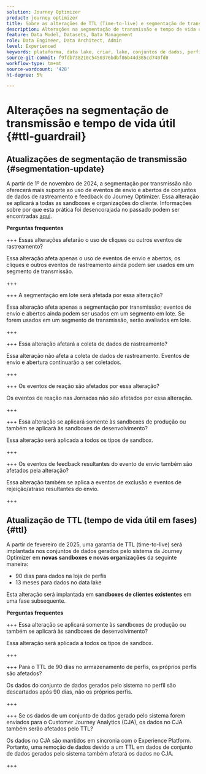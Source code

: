 ```yaml
---
solution: Journey Optimizer
product: journey optimizer
title: Sobre as alterações de TTL (Time-to-live) e segmentação de transmissão
description: Alterações na segmentação de transmissão e tempo de vida útil no Adobe Journey Optimizer
feature: Data Model, Datasets, Data Management
role: Data Engineer, Data Architect, Admin
level: Experienced
keywords: plataforma, data lake, criar, lake, conjuntos de dados, perfil
source-git-commit: f9fdb738210c5450376bdbf86b44d385cd740fd0
workflow-type: tm+mt
source-wordcount: '428'
ht-degree: 5%

---
```



# Alterações na segmentação de transmissão e tempo de vida útil {#ttl-guardrail}

## Atualizações de segmentação de transmissão {#segmentation-update}

A partir de 1º de novembro de 2024, a segmentação por transmissão não oferecerá mais suporte ao uso de eventos de envio e abertos de conjuntos de dados de rastreamento e feedback do Journey Optimizer. Essa alteração se aplicará a todas as sandboxes e organizações do cliente. Informações sobre por que esta prática foi desencorajada no passado podem ser encontradas [aqui](../audience/about-audiences.md#streaming-segmentation-events-guardrails).

**Perguntas frequentes**

+++ Essas alterações afetarão o uso de cliques ou outros eventos de rastreamento?

Essa alteração afeta apenas o uso de eventos de envio e abertos; os cliques e outros eventos de rastreamento ainda podem ser usados em um segmento de transmissão.

+++

+++ A segmentação em lote será afetada por essa alteração?

Essa alteração afeta apenas a segmentação por transmissão; eventos de envio e abertos ainda podem ser usados em um segmento em lote. Se forem usados em um segmento de transmissão, serão avaliados em lote.

+++

+++ Essa alteração afetará a coleta de dados de rastreamento?

Essa alteração não afeta a coleta de dados de rastreamento. Eventos de envio e abertura continuarão a ser coletados.

+++


+++ Os eventos de reação são afetados por essa alteração?

Os eventos de reação nas Jornadas não são afetados por essa alteração.

+++


+++ Essa alteração se aplicará somente às sandboxes de produção ou também se aplicará às sandboxes de desenvolvimento?

Essa alteração será aplicada a todos os tipos de sandbox.

+++

+++ Os eventos de feedback resultantes do evento de envio também são afetados pela alteração?

Essa alteração também se aplica a eventos de exclusão e eventos de rejeição/atraso resultantes do envio.

+++

## Atualização de TTL (tempo de vida útil em fases) {#ttl}

A partir de fevereiro de 2025, uma garantia de TTL (time-to-live) será implantada nos conjuntos de dados gerados pelo sistema da Journey Optimizer em **novas sandboxes e novas organizações** da seguinte maneira:

* 90 dias para dados na loja de perfis
* 13 meses para dados no data lake

Esta alteração será implantada em **sandboxes de clientes existentes** em uma fase subsequente.

**Perguntas frequentes**

+++ Essa alteração se aplicará somente às sandboxes de produção ou também se aplicará às sandboxes de desenvolvimento?

Essa alteração será aplicada a todos os tipos de sandbox.

+++

+++ Para o TTL de 90 dias no armazenamento de perfis, os próprios perfis são afetados?

Os dados do conjunto de dados gerados pelo sistema no perfil são descartados após 90 dias, não os próprios perfis.

+++

+++ Se os dados de um conjunto de dados gerado pelo sistema forem enviados para o Customer Journey Analytics (CJA), os dados no CJA também serão afetados pelo TTL?

Os dados no CJA são mantidos em sincronia com o Experience Platform. Portanto, uma remoção de dados devido a um TTL em dados de conjunto de dados gerados pelo sistema também afetará os dados no CJA.

+++

